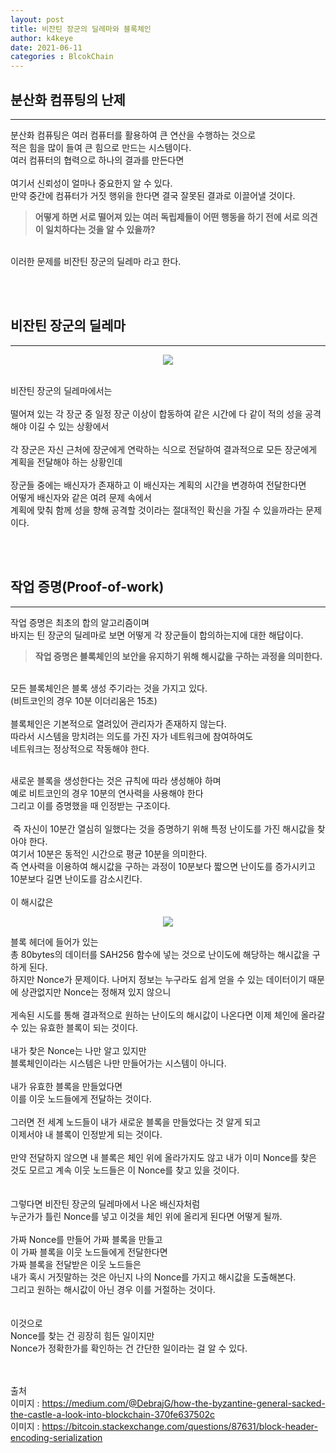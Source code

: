 ```yaml
---
layout: post
title: 비잔틴 장군의 딜레마와 블록체인
author: k4keye
date: 2021-06-11
categories : BlcokChain
---
```

## 분산화 컴퓨팅의 난제
___

분산화 컴퓨팅은 여러 컴퓨터를 활용하여 큰 연산을 수행하는 것으로<br/>
적은 힘을 많이 들여 큰 힘으로 만드는 시스템이다.<br/>
여러 컴퓨터의 협력으로 하나의 결과를 만든다면<br/>
<br/>
여기서 신뢰성이 얼마나 중요한지 알 수 있다.<br/>
만약 중간에 컴퓨터가 거짓 행위을 한다면 결국 잘못된 결과로 이끌어낼 것이다.<br/>


> **어떻게 하면 서로 떨어져 있는 여러 독립제들이 어떤 행동을 하기 전에 서로 의견이 일치하다는 것을 알 수 있을까?** <br/>

<br/>
이러한 문제를 비잔틴 장군의 딜레마 라고 한다.

<br/><br/>

## 비잔틴 장군의 딜레마
___

<p align="center">
    <img src="https://github.com/k4keye/k4keye.github.io/blob/master/images/BlockChain/Dilemma.png?raw=true"/>
</p>

<br/>
비잔틴 장군의 딜레마에서는<br/>
<br/>
떨어져 있는 각 장군 중 일정 장군 이상이 합동하여 같은 시간에 다 같이 적의 성을 공격해야 이길 수 있는 상황에서<br/>
<br/>
각 장군은 자신 근처에 장군에게 연락하는 식으로 전달하여 결과적으로 모든 장군에게<br/>
계획을 전달해야 하는 상황인데<br/>
<br/>
장군들 중에는 배신자가 존재하고 이 배신자는 계획의 시간을 변경하여 전달한다면<br/>
어떻게 배신자와 같은 여려 문제 속에서<br/>
계획에 맞춰 함께 성을 향해 공격할 것이라는 절대적인 확신을 가질 수 있을까라는 문제이다.

<br/><br/>



## 작업 증명(Proof-of-work)
___

작업 증명은 최초의 합의 알고리즘이며 <br/>
바지는 틴 장군의 딜레마로 보면 어떻게 각 장군들이 합의하는지에 대한 해답이다.<br/>

> **작업 증명은 블록체인의 보안을 유지하기 위해 해시값을 구하는 과정을 의미한다.** <br/>

<br/>
모든 블록체인은 블록 생성 주기라는 것을 가지고 있다.<br/>
(비트코인의 경우 10분 이더리움은 15초)<br/>
<br/>
블록체인은 기본적으로 열려있어 관리자가 존재하지 않는다.<br/>
따라서 시스템을 망치려는 의도를 가진 자가 네트워크에 참여하여도<br/>
네트워크는 정상적으로 작동해야 한다.<br/>
​<br/>

새로운 블록을 생성한다는 것은 규칙에 따라 생성해야 하며<br/>
예로 비트코인의 경우 10분의 연사력을 사용해야 한다<br/>
그리고 이를 증명했을 때 인정받는 구조이다.<br/>
<br/>
​
즉 자신이 10분간 열심히 일했다는 것을 증명하기 위해 특정 난이도를 가진 해시값을 찾아야 한다.<br/>
여기서 10분은 동적인 시간으로 평균 10분을 의미한다.<br/>
즉 연사력을 이용하여 해시값을 구하는 과정이 10분보다 짧으면 난이도를 증가시키고<br/>
10분보다 길면 난이도를 감소시킨다.<br/>
<br/>
이 해시값은 
<br/>

<p align="center">
    <img src="https://github.com/k4keye/k4keye.github.io/blob/master/images/BlockChain/Header.png?raw=true"/>
</p>

블록 헤더에 들어가 있는<br/>
총 80bytes의 데이터를 SAH256 함수에 넣는 것으로 난이도에 해당하는 해시값을 구하게 된다.<br/>
하지만 Nonce가 문제이다. 나머지 정보는 누구라도 쉽게 얻을 수 있는 데이터이기 때문에 상관없지만
Nonce는 정해져 있지 않으니<br/>
<br/>
​게속된 시도를 통해 결과적으로 원하는 난이도의 해시값이 나온다면 이제 체인에 올라갈 수 있는 유효한 블록이 되는 것이다.<br/>
<br/>
내가 찾은 Nonce는 나만 알고 있지만<br/>
블록체인이라는 시스템은 나만 만들어가는 시스템이 아니다.<br/>
<br/>
내가 유효한 블록을 만들었다면 <br/>
이를 이웃 노드들에게 전달하는 것이다.<br/>
<br/>
그러면 전 세계 노드들이 내가 새로운 블록을 만들었다는 것 알게 되고 <br/>
이제서야 내 블록이 인정받게 되는 것이다.<br/>
<br/>
만약 전달하지 않으면 내 블록은 체인 위에 올라가지도 않고 내가 이미 Nonce를 찾은 것도 모르고 계속 이웃 노드들은 이 Nonce를 찾고 있을 것이다.<br/>
<br/>
<br/>
그렇다면 비잔틴 장군의 딜레마에서 나온 배신자처럼<br/>
누군가가 틀린 Nonce를 넣고 이것을 체인 위에 올리게 된다면 어떻게 될까.<br/>
<br/>
가짜 Nonce를 만들어 가짜 블록을 만들고<br/>
이 가짜 블록을 이웃 노드들에게 전달한다면<br/>
가짜 블록을 전달받은 이웃 노드들은 <br/>
내가 혹시 거짓말하는 것은 아닌지 나의 Nonce를 가지고 해시값을 도출해본다.<br/>
그리고 원하는 해시값이 아닌 경우 이를 거절하는 것이다.<br/>
​<br/>
<br/>
이것으로<br/>
Nonce를 찾는 건 굉장히 힘든 일이지만<br/>
Nonce가 정확한가를 확인하는 건 간단한 일이라는 걸 알 수 있다.<br/>


<br/><br/>
출처 <br/>
이미지 : https://medium.com/@DebrajG/how-the-byzantine-general-sacked-the-castle-a-look-into-blockchain-370fe637502c<br/>
이미지 : https://bitcoin.stackexchange.com/questions/87631/block-header-encoding-serialization 